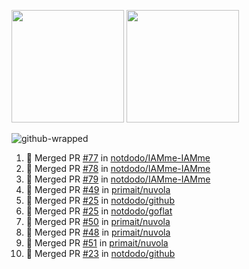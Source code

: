 <a href="https://github.com/notdodo"><img src="https://github-readme-stats.vercel.app/api?username=notdodo&count_private=true&theme=dark" height="180" /></a> <a href="https://github.com/notdodo"><img src="https://github-readme-stats.vercel.app/api/top-langs/?username=notdodo&langs_count=8&theme=dark&hide=tex,java,html,css&layout=compact" height="180" /></a>

![github-wrapped](https://github.com/notdodo/notdodo/assets/6991986/fb310ed4-7b6b-48dd-a447-4c85e6000edb)

<!--START_SECTION:activity-->
1. 🎉 Merged PR [#77](https://github.com/notdodo/IAMme-IAMme/pull/77) in [notdodo/IAMme-IAMme](https://github.com/notdodo/IAMme-IAMme)
2. 🎉 Merged PR [#78](https://github.com/notdodo/IAMme-IAMme/pull/78) in [notdodo/IAMme-IAMme](https://github.com/notdodo/IAMme-IAMme)
3. 🎉 Merged PR [#79](https://github.com/notdodo/IAMme-IAMme/pull/79) in [notdodo/IAMme-IAMme](https://github.com/notdodo/IAMme-IAMme)
4. 🎉 Merged PR [#49](https://github.com/primait/nuvola/pull/49) in [primait/nuvola](https://github.com/primait/nuvola)
5. 🎉 Merged PR [#25](https://github.com/notdodo/github/pull/25) in [notdodo/github](https://github.com/notdodo/github)
6. 🎉 Merged PR [#25](https://github.com/notdodo/goflat/pull/25) in [notdodo/goflat](https://github.com/notdodo/goflat)
7. 🎉 Merged PR [#50](https://github.com/primait/nuvola/pull/50) in [primait/nuvola](https://github.com/primait/nuvola)
8. 🎉 Merged PR [#48](https://github.com/primait/nuvola/pull/48) in [primait/nuvola](https://github.com/primait/nuvola)
9. 🎉 Merged PR [#51](https://github.com/primait/nuvola/pull/51) in [primait/nuvola](https://github.com/primait/nuvola)
10. 🎉 Merged PR [#23](https://github.com/notdodo/github/pull/23) in [notdodo/github](https://github.com/notdodo/github)
<!--END_SECTION:activity-->
